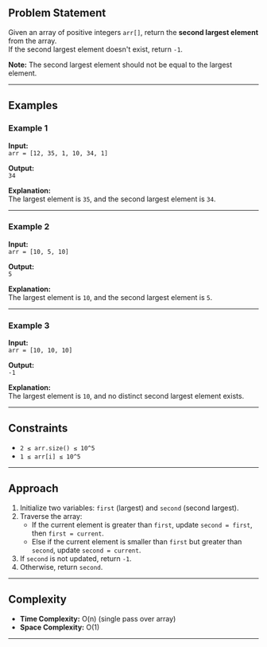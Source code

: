 ## Problem Statement
Given an array of positive integers `arr[]`, return the **second largest element** from the array.  
If the second largest element doesn't exist, return `-1`.

**Note:** The second largest element should not be equal to the largest element.

---

## Examples

### Example 1
**Input:**  
`arr = [12, 35, 1, 10, 34, 1]`  

**Output:**  
`34`  

**Explanation:**  
The largest element is `35`, and the second largest element is `34`.

---

### Example 2
**Input:**  
`arr = [10, 5, 10]`  

**Output:**  
`5`  

**Explanation:**  
The largest element is `10`, and the second largest element is `5`.

---

### Example 3
**Input:**  
`arr = [10, 10, 10]`  

**Output:**  
`-1`  

**Explanation:**  
The largest element is `10`, and no distinct second largest element exists.

---

## Constraints
- `2 ≤ arr.size() ≤ 10^5`  
- `1 ≤ arr[i] ≤ 10^5`  

---

## Approach
1. Initialize two variables: `first` (largest) and `second` (second largest).  
2. Traverse the array:
   - If the current element is greater than `first`, update `second = first`, then `first = current`.  
   - Else if the current element is smaller than `first` but greater than `second`, update `second = current`.  
3. If `second` is not updated, return `-1`.  
4. Otherwise, return `second`.  

---

## Complexity
- **Time Complexity:** O(n) (single pass over array)  
- **Space Complexity:** O(1)  

---
